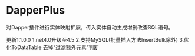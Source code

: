 # DapperPlus
对Dapper插件进行实体映射扩展，传入实体自动生成增删改查SQL语句。

更新1.1.0.0
1.net4.0升级至4.5
2.支持MySQL(批量插入方法InsertBulk除外)
3.优化ToDataTable 去掉“过滤额外元素”判断
